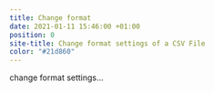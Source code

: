 ```yaml
---
title: Change format
date: 2021-01-11 15:46:00 +01:00
position: 0
site-title: Change format settings of a CSV File
color: "#21d860"
---
```


change format settings...